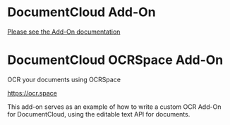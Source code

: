 
# DocumentCloud Add-On

[Please see the Add-On documentation](https://github.com/MuckRock/documentcloud-hello-world-addon/wiki/)

# DocumentCloud OCRSpace Add-On

OCR your documents using OCRSpace

<https://ocr.space>

This add-on serves as an example of how to write a custom OCR Add-On for
DocumentCloud, using the editable text API for documents.
